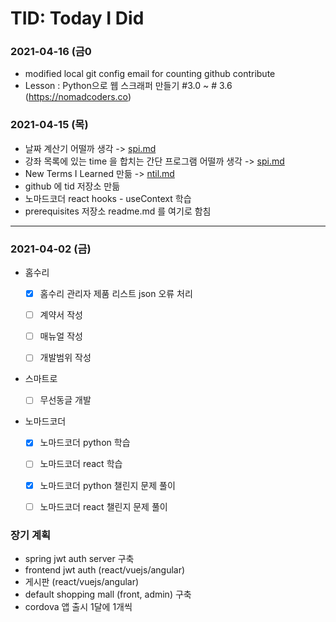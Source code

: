 # TID: Today I Did

### 2021-04-16 (금0
- modified local git config email for counting github contribute
- Lesson : Python으로 웹 스크래퍼 만들기 #3.0 ~ # 3.6 (https://nomadcoders.co)

### 2021-04-15 (목)
- 날짜 계산기 어떨까 생각 -> [spi.md](https://github.com/funnystyle/tid/blob/main/spi.md)
- 강좌 목록에 있는 time 을 합치는 간단 프로그램 어떨까 생각 -> [spi.md](https://github.com/funnystyle/tid/blob/main/spi.md)
- New Terms I Learned 만듦 -> [ntil.md](https://github.com/funnystyle/tid/blob/main/ntil.md)
- github 에 tid 저장소 만듦
- 노마드코더 react hooks - useContext 학습
- prerequisites 저장소 readme.md 를 여기로 함침

---

### 2021-04-02 (금)
- 홈수리
  - [x] 홈수리 관리자 제품 리스트 json 오류 처리
  - [ ] 계약서 작성
  - [ ] 매뉴얼 작성
  - [ ] 개발범위 작성


- 스마트로
  - [ ] 무선동글 개발


- 노마드코더
  - [x] 노마드코더 python 학습
  - [ ] 노마드코더 react 학습
  - [x] 노마드코더 python 챌린지 문제 풀이
  - [ ] 노마드코더 react 챌린지 문제 풀이


### 장기 계획
- spring jwt auth server 구축
- frontend jwt auth (react/vuejs/angular)
- 게시판 (react/vuejs/angular)
- default shopping mall (front, admin) 구축
- cordova 앱 출시 1달에 1개씩
